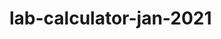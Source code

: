 # lab-calculator-jan-2021

<!-- 1. grab dom elements
    - two inputs
    - operator buttons
    - result -->

<!-- 2. print inputs to console -->
<!-- - print values to console -->
<!-- 3. add button functionality -->
<!-- 4. add button cool zone 
    - log inputs
    -  log results
5. display result on user interface -->

